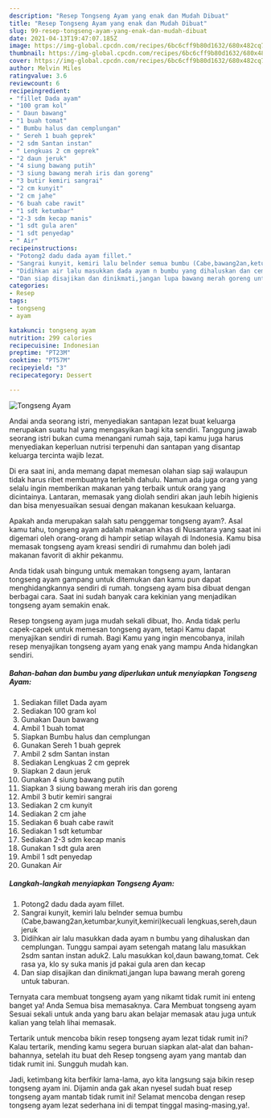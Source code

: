 ```yaml
---
description: "Resep Tongseng Ayam yang enak dan Mudah Dibuat"
title: "Resep Tongseng Ayam yang enak dan Mudah Dibuat"
slug: 99-resep-tongseng-ayam-yang-enak-dan-mudah-dibuat
date: 2021-04-13T19:47:07.185Z
image: https://img-global.cpcdn.com/recipes/6bc6cff9b80d1632/680x482cq70/tongseng-ayam-foto-resep-utama.jpg
thumbnail: https://img-global.cpcdn.com/recipes/6bc6cff9b80d1632/680x482cq70/tongseng-ayam-foto-resep-utama.jpg
cover: https://img-global.cpcdn.com/recipes/6bc6cff9b80d1632/680x482cq70/tongseng-ayam-foto-resep-utama.jpg
author: Melvin Miles
ratingvalue: 3.6
reviewcount: 6
recipeingredient:
- "fillet Dada ayam"
- "100 gram kol"
- " Daun bawang"
- "1 buah tomat"
- " Bumbu halus dan cemplungan"
- " Sereh 1 buah geprek"
- "2 sdm Santan instan"
- " Lengkuas 2 cm geprek"
- "2 daun jeruk"
- "4 siung bawang putih"
- "3 siung bawang merah iris dan goreng"
- "3 butir kemiri sangrai"
- "2 cm kunyit"
- "2 cm jahe"
- "6 buah cabe rawit"
- "1 sdt ketumbar"
- "2-3 sdm kecap manis"
- "1 sdt gula aren"
- "1 sdt penyedap"
- " Air"
recipeinstructions:
- "Potong2 dadu dada ayam fillet."
- "Sangrai kunyit, kemiri lalu belnder semua bumbu (Cabe,bawang2an,ketumbar,kunyit,kemiri)kecuali lengkuas,sereh,daun jeruk"
- "Didihkan air lalu masukkan dada ayam n bumbu yang dihaluskan dan cemplungan. Tunggu sampai ayam setengah matang lalu masukkan 2sdm santan instan aduk2. Lalu masukkan kol,daun bawang,tomat. Cek rasa ya, klo sy suka manis jd pakai gula aren dan kecap"
- "Dan siap disajikan dan dinikmati,jangan lupa bawang merah goreng untuk taburan."
categories:
- Resep
tags:
- tongseng
- ayam

katakunci: tongseng ayam 
nutrition: 299 calories
recipecuisine: Indonesian
preptime: "PT23M"
cooktime: "PT57M"
recipeyield: "3"
recipecategory: Dessert

---
```



![Tongseng Ayam](https://img-global.cpcdn.com/recipes/6bc6cff9b80d1632/680x482cq70/tongseng-ayam-foto-resep-utama.jpg)

Andai anda seorang istri, menyediakan santapan lezat buat keluarga merupakan suatu hal yang mengasyikan bagi kita sendiri. Tanggung jawab seorang istri bukan cuma menangani rumah saja, tapi kamu juga harus menyediakan keperluan nutrisi terpenuhi dan santapan yang disantap keluarga tercinta wajib lezat.

Di era  saat ini, anda memang dapat memesan olahan siap saji walaupun tidak harus ribet membuatnya terlebih dahulu. Namun ada juga orang yang selalu ingin memberikan makanan yang terbaik untuk orang yang dicintainya. Lantaran, memasak yang diolah sendiri akan jauh lebih higienis dan bisa menyesuaikan sesuai dengan makanan kesukaan keluarga. 



Apakah anda merupakan salah satu penggemar tongseng ayam?. Asal kamu tahu, tongseng ayam adalah makanan khas di Nusantara yang saat ini digemari oleh orang-orang di hampir setiap wilayah di Indonesia. Kamu bisa memasak tongseng ayam kreasi sendiri di rumahmu dan boleh jadi makanan favorit di akhir pekanmu.

Anda tidak usah bingung untuk memakan tongseng ayam, lantaran tongseng ayam gampang untuk ditemukan dan kamu pun dapat menghidangkannya sendiri di rumah. tongseng ayam bisa dibuat dengan berbagai cara. Saat ini sudah banyak cara kekinian yang menjadikan tongseng ayam semakin enak.

Resep tongseng ayam juga mudah sekali dibuat, lho. Anda tidak perlu capek-capek untuk memesan tongseng ayam, tetapi Kamu dapat menyajikan sendiri di rumah. Bagi Kamu yang ingin mencobanya, inilah resep menyajikan tongseng ayam yang enak yang mampu Anda hidangkan sendiri.

<!--inarticleads1-->

##### Bahan-bahan dan bumbu yang diperlukan untuk menyiapkan Tongseng Ayam:

1. Sediakan fillet Dada ayam
1. Sediakan 100 gram kol
1. Gunakan  Daun bawang
1. Ambil 1 buah tomat
1. Siapkan  Bumbu halus dan cemplungan
1. Gunakan  Sereh 1 buah geprek
1. Ambil 2 sdm Santan instan
1. Sediakan  Lengkuas 2 cm geprek
1. Siapkan 2 daun jeruk
1. Gunakan 4 siung bawang putih
1. Siapkan 3 siung bawang merah iris dan goreng
1. Ambil 3 butir kemiri sangrai
1. Sediakan 2 cm kunyit
1. Sediakan 2 cm jahe
1. Sediakan 6 buah cabe rawit
1. Sediakan 1 sdt ketumbar
1. Sediakan 2-3 sdm kecap manis
1. Gunakan 1 sdt gula aren
1. Ambil 1 sdt penyedap
1. Gunakan  Air




<!--inarticleads2-->

##### Langkah-langkah menyiapkan Tongseng Ayam:

1. Potong2 dadu dada ayam fillet.
1. Sangrai kunyit, kemiri lalu belnder semua bumbu (Cabe,bawang2an,ketumbar,kunyit,kemiri)kecuali lengkuas,sereh,daun jeruk
1. Didihkan air lalu masukkan dada ayam n bumbu yang dihaluskan dan cemplungan. Tunggu sampai ayam setengah matang lalu masukkan 2sdm santan instan aduk2. Lalu masukkan kol,daun bawang,tomat. Cek rasa ya, klo sy suka manis jd pakai gula aren dan kecap
1. Dan siap disajikan dan dinikmati,jangan lupa bawang merah goreng untuk taburan.




Ternyata cara membuat tongseng ayam yang nikamt tidak rumit ini enteng banget ya! Anda Semua bisa memasaknya. Cara Membuat tongseng ayam Sesuai sekali untuk anda yang baru akan belajar memasak atau juga untuk kalian yang telah lihai memasak.

Tertarik untuk mencoba bikin resep tongseng ayam lezat tidak rumit ini? Kalau tertarik, mending kamu segera buruan siapkan alat-alat dan bahan-bahannya, setelah itu buat deh Resep tongseng ayam yang mantab dan tidak rumit ini. Sungguh mudah kan. 

Jadi, ketimbang kita berfikir lama-lama, ayo kita langsung saja bikin resep tongseng ayam ini. Dijamin anda gak akan nyesel sudah buat resep tongseng ayam mantab tidak rumit ini! Selamat mencoba dengan resep tongseng ayam lezat sederhana ini di tempat tinggal masing-masing,ya!.

